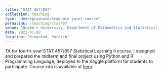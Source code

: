 ```yaml
---
title: "STAT 457/857"
collection: teaching
type: "Undergraduate/Graduate joint course"
permalink: /teaching/stat457
venue: "Queen's University, Department of Mathematics and Statistics"
date: 2022-01-08
location: "Kingston, Ontario"
---
```


TA for fourth-year STAT 457/857 Statistical Learning II course. I designed and prepared the midterm and final project using Python and R Programming Language, deployed to the Kaggle platform for students to participate. Course info is available at [here](https://www.queensu.ca/academic-calendar/search/?P=STAT%20457).
